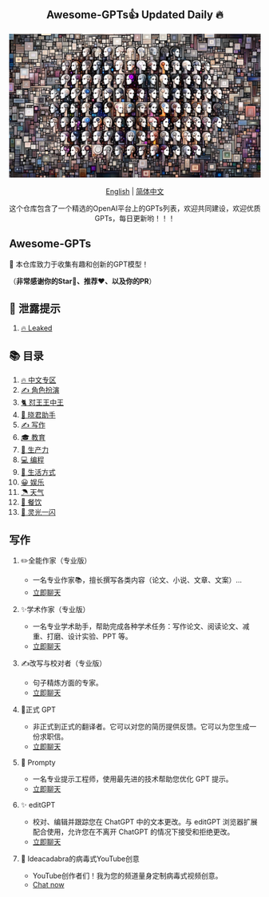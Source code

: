 <div align="center">
  <h2 align="center">Awesome-GPTs👍 Updated Daily 🔥</h2>
  
  <p align="center">
    <img width="650" src="https://raw.githubusercontent.com/gogooing/Awesome-GPTs/main/images/gpts.webp">
  </p>
  
  <p>
      <a href="https://github.com/gogooing/Awesome-GPTs">English</a> | <a href="https://github.com/gogooing/Awesome-GPTs/blob/main/README_zh.md">简体中文</a>
  </p>
  <p align="center">
    <p align="center"> 这个仓库包含了一个精选的OpenAI平台上的GPTs列表，欢迎共同建设，欢迎优质GPTs，每日更新哟！！！</p>
  </p>
</div>

## Awesome-GPTs
🎉 本仓库致力于收集有趣和创新的GPT模型！

（**非常感谢你的Star🌟、推荐❤️、以及你的PR**）

## 🤖 泄露提示
1. [🔥 Leaked](https://github.com/gogooing/Awesome-GPTs/tree/main/GPTs/Leaked/README_zh.md#Leaked)

## 📚 目录
1. [🔥 中文专区](https://github.com/gogooing/Awesome-GPTs/tree/main/GPTs/README_zh.md#中文专区)
2. [✍️ 角色扮演](https://github.com/gogooing/Awesome-GPTs/tree/main/GPTs/README_zh.md#角色扮演)
3. [🐈 怼王王中王](https://github.com/gogooing/Awesome-GPTs/tree/main/GPTs/README_zh.md#怼王王中王)
4. [🎯 晓君助手](https://github.com/gogooing/Awesome-GPTs/tree/main/GPTs/README_zh.md#晓君助手)
5. [✍️ 写作](#写作)
6. [🎓 教育](https://github.com/gogooing/Awesome-GPTs/tree/main/GPTs/Education/README_zh.md#教育)
7. [🧠 生产力](https://github.com/gogooing/Awesome-GPTs/tree/main/GPTs/Productivity/README_zh.md#生产力)
8. [💻 编程](https://github.com/gogooing/Awesome-GPTs/tree/main/GPTs/Programming/README_zh.md#编程)
9. [🦄 生活方式](https://github.com/gogooing/Awesome-GPTs/tree/main/GPTs/Lifestyle/README_zh.md#生活方式)
10. [😀 娱乐](https://github.com/gogooing/Awesome-GPTs/tree/main/GPTs/Just-for-Fun/README_zh.md#娱乐)
11. [☂  天气](https://github.com/gogooing/Awesome-GPTs/tree/main/GPTs/Weather/README_zh.md#天气)
12. [🍴 餐饮](https://github.com/gogooing/Awesome-GPTs/tree/main/GPTs/Dining/README_zh.md#餐饮)
13. [🤩 灵光一闪](https://github.com/gogooing/Awesome-GPTs/tree/main/GPTs/A-flash-of-inspiration/README_zh.md#灵光一闪)

## 写作
1. ✏️全能作家（专业版）
   - 一名专业作家📚，擅长撰写各类内容（论文、小说、文章、文案）...
   - [立即聊天](https://chat.openai.com/g/g-UbpNAGYL9-all-around-writer-professional-version)

2. ✨学术作家（专业版）
   - 一名专业学术助手，帮助完成各种学术任务：写作论文、阅读论文、减重、打磨、设计实验、PPT 等。
   - [立即聊天](https://chat.openai.com/g/g-Ej5zYQRIB-academic-writer-professional-version)

3. ✍️改写与校对者（专业版）
   - 句子精炼方面的专家。
   - [立即聊天](https://chat.openai.com/g/g-7vtCjvxkz-paraphraser-proofreader-professional-version)

4. 👔正式 GPT
   - 非正式到正式的翻译者。它可以对您的简历提供反馈。它可以为您生成一份求职信。
   - [立即聊天](https://chat.openai.com/g/g-3E1kEk3Ui-formalgpt)

5. 🤖 Prompty
   - 一名专业提示工程师，使用最先进的技术帮助您优化 GPT 提示。
   - [立即聊天](https://chat.openai.com/g/g-aZLV4vji6-prompty)
  
6. ✨ editGPT
   - 校对、编辑并跟踪您在 ChatGPT 中的文本更改。与 editGPT 浏览器扩展配合使用，允许您在不离开 ChatGPT 的情况下接受和拒绝更改。
   - [立即聊天](https://chat.openai.com/g/g-zpuYfzV7k-editgpt)

7. 🎥 Ideacadabra的病毒式YouTube创意
    - YouTube创作者们！我为您的频道量身定制病毒式视频创意。
   - [Chat now](https://chat.openai.com/g/g-yGCt9ZipA-viral-youtube-video-ideas-by-ideacadabra)